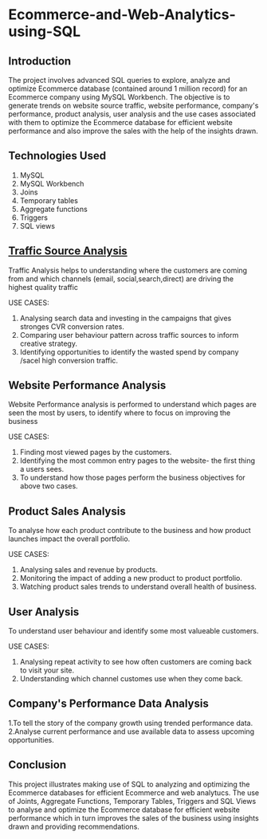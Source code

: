 # Ecommerce-and-Web-Analytics-using-SQL

## Introduction
The project involves advanced SQL queries to explore, analyze and optimize Ecommerce database (contained around 1 million record) for an Ecommerce company using MySQL Workbench. 
The objective is to generate trends on website source traffic, website performance, company's performance, product analysis, user analysis and the use cases associated with them to optimize the Ecommerce database for efficient website performance and also improve the sales with the help of the insights drawn.

## Technologies Used
1. MySQL
2. MySQL Workbench
3. Joins
4. Temporary tables
5. Aggregate functions
6. Triggers
7. SQL views

## [Traffic Source Analysis](https://github.com/jayapriya054/Ecommerce-and-Web-Analytics-using-SQL/blob/main/1.Traffic%20soruce%20analysis.sql)
Traffic Analysis helps to understanding where the customers are coming from and which channels (email, social,search,direct) are driving the highest quality traffic

USE CASES:
1. Analysing search data and investing in the campaigns that gives stronges CVR conversion rates.
2. Comparing user behaviour pattern across traffic sources to inform creative strategy.
3. Identifying opportunities to identify the wasted spend by company /sacel high conversion traffic.

## Website Performance Analysis
Website Performance analysis is performed to understand which pages are seen the most by users, to identify where to focus on improving the business

USE CASES:
1. Finding most viewed pages by the customers.
2. Identifying the most common entry pages to the website- the first thing a users sees.
3. To understand how those pages perform the business objectives for above two cases.

## Product Sales Analysis
To analyse how each product contribute to the business and how product launches impact the overall portfolio.

USE CASES:
1. Analysing sales and revenue by products.
2. Monitoring the impact of adding a new product to product portfolio.
3. Watching product sales trends to understand overall health of business.

## User Analysis 
To understand user behaviour and identify some most valueable customers.

USE CASES:
1. Analysing repeat activity to see how often customers are coming back to visit your site.
2. Understanding which channel customes use when they come back.

## Company's Performance Data Analysis
1.To tell the story of the company growth using trended performance data.
2.Analyse current performance and use available data to assess upcoming opportunities.

## Conclusion
This project illustrates making use of SQL to analyzing and optimizing the Ecommerce databases for efficient Ecommerce and web analytucs. The use of Joints, Aggregate Functions, Temporary Tables, Triggers and  SQL Views to analyse and optimize the Ecommerce database for efficient website performance which in turn improves the sales of the business using insights drawn and providing recommendations.

